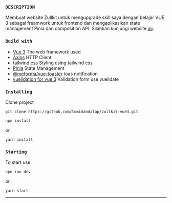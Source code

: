 ### ```DESCRIPTION```

Membuat website Zullkit untuk mengupgrade skill saya dengan belajar VUE 3 sebagai freamwork untuk frontend dan mengaplikasikan state management Pinia dan composition API. Silahkan kunjungi website [ini](https://zullkit.netlify.app/web).

### ```Build with```
- [Vue 3](https://vuejs.org/guide/introduction.html) The web framework used
- [Axios](https://www.npmjs.com/package/axios) HTTP Client
- [tailwind css](https://tailwindcss.com/) Styling using tailwind css
- [Pinia](https://pinia.vuejs.org/) State Management
- [@meforma/vue-toaster](https://www.npmjs.com/package/@meforma/vue-toaster) toas notification
- [vuelidation for vue 3](https://vuelidate-next.netlify.app/) Validation form use vuelidate


### ```Installing```
Clone project 
```
git clone https://github.com/tomimandalap/zullkit-vue3.git
```
```
npm install
```
or
```
yarn install
```

### ```Starting```
To start use
```
npm run dev
```
or
```
yarn start
```

---
